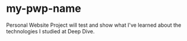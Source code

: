 # my-pwp-name
Personal Website Project will test and show what I've learned about the technologies I studied at Deep Dive.
